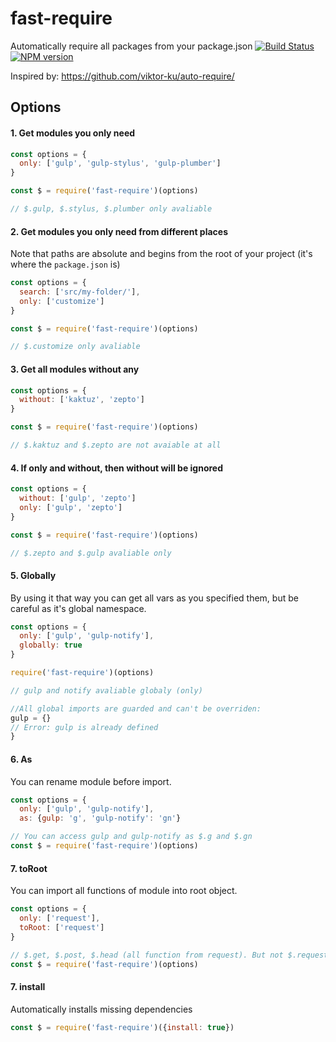 # fast-require
Automatically require all packages from your package.json
[![Build Status](https://img.shields.io/travis/slavaGanzin/fast-require/master.svg)](https://travis-ci.org/slavaGanzin/fast-require)
[![NPM version](https://img.shields.io/npm/v/fast-require.svg)](https://www.npmjs.org/package/fast-require)


Inspired by: https://github.com/viktor-ku/auto-require/

## Options

#### 1. Get modules you only need

```js
const options = {
  only: ['gulp', 'gulp-stylus', 'gulp-plumber']
}

const $ = require('fast-require')(options)

// $.gulp, $.stylus, $.plumber only avaliable
```

#### 2. Get modules you only need from different places

Note that paths are absolute and begins from the root of your project (it's where the `package.json` is)

```js
const options = {
  search: ['src/my-folder/'],
  only: ['customize']
}

const $ = require('fast-require')(options)

// $.customize only avaliable
```

#### 3. Get all modules without any

```js
const options = {
  without: ['kaktuz', 'zepto']
}

const $ = require('fast-require')(options)

// $.kaktuz and $.zepto are not avaiable at all
```

#### 4. If only and without, then without will be ignored

```js
const options = {
  without: ['gulp', 'zepto']
  only: ['gulp', 'zepto']
}

const $ = require('fast-require')(options)

// $.zepto and $.gulp avaliable only
```

#### 5. Globally

By using it that way you can get all vars as you specified them, but be careful as it's global namespace.

```js
const options = {
  only: ['gulp', 'gulp-notify'],
  globally: true
}

require('fast-require')(options)

// gulp and notify avaliable globaly (only)

//All global imports are guarded and can't be overriden:
gulp = {}
// Error: gulp is already defined
}
```

#### 6. As

You can rename module before import.

```js
const options = {
  only: ['gulp', 'gulp-notify'],
  as: {gulp: 'g', 'gulp-notify': 'gn'}

// You can access gulp and gulp-notify as $.g and $.gn
const $ = require('fast-require')(options)
```

#### 7. toRoot

You can import all functions of module into root object.

```js
const options = {
  only: ['request'],
  toRoot: ['request']
}

// $.get, $.post, $.head (all function from request). But not $.request
const $ = require('fast-require')(options)
```

#### 7. install

Automatically installs missing dependencies

```js
const $ = require('fast-require')({install: true})
```

